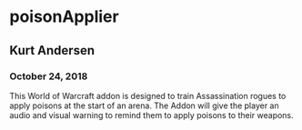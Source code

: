 # poisonApplier
## Kurt Andersen
### October 24, 2018

This World of Warcraft addon is designed to train Assassination rogues to apply poisons at the start of an arena.
The Addon will give the player an audio and visual warning to remind them to apply poisons to their weapons.
